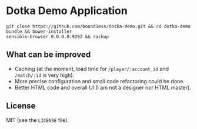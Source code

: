 # Dotka Demo Application

```shell
git clone https://github.com/bound1ess/dotka-demo.git && cd dotka-demo
bundle && bower-installer
sensible-browser 0.0.0.0:9292 && rackup
```
## What can be improved

- Caching (at the moment, load time for `/player/:account_id` and `/match/:id` is very high).
- More precise configuration and small code refactoring could be done.
- Better HTML code and overall UI (I am not a designer nor HTML master).

## License

MIT (see the `LICENSE` file).
